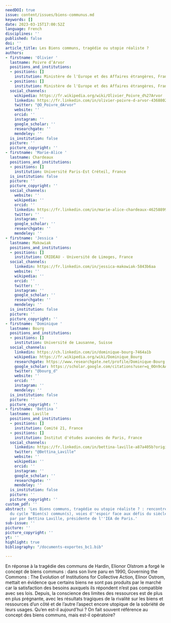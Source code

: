 ```yaml
---
needDOI: true
issue: content/issues/biens-communus.md
keywords: []
date: 2023-03-15T17:00:52Z
language: French
disciplines: ''
published: false
doi: ''
article_title: Les Biens communs, tragédie ou utopie réaliste ?
authors:
- firstname: 'Olivier '
  lastname: Poivre d’Arvor
  positions_and_institutions:
  - positions: []
    institution: Ministère de l'Europe et des Affaires étrangères, France
  - positions: []
    institution: Ministère de l'Europe et des Affaires étrangères, France
  social_channels:
    wikipedia: https://fr.wikipedia.org/wiki/Olivier_Poivre_d%27Arvor
    linkedin: https://fr.linkedin.com/in/olivier-poivre-d-arvor-436880201
    twitter: "@O_Poivre_dArvor"
    website: ''
    orcid: ''
    instagram: ''
    google_scholar: ''
    researchgate: ''
    mendeley: ''
  is_institution: false
  picture: ''
  picture_copyright: ''
- firstname: 'Marie-Alice '
  lastname: Chardeaux
  positions_and_institutions:
  - positions: []
    institution: Université Paris-Est Créteil, France
  is_institution: false
  picture: ''
  picture_copyright: ''
  social_channels:
    website: ''
    wikipedia: ''
    orcid: ''
    linkedin: https://fr.linkedin.com/in/marie-alice-chardeaux-46258899
    twitter: ''
    instagram: ''
    google_scholar: ''
    researchgate: ''
    mendeley: ''
- firstname: 'Jessica '
  lastname: Makowiak
  positions_and_institutions:
  - positions: []
    institution: CRIDEAU - Université de Limoges, France
  social_channels:
    linkedin: https://fr.linkedin.com/in/jessica-makowiak-5843b6aa
    website: ''
    wikipedia: ''
    orcid: ''
    twitter: ''
    instagram: ''
    google_scholar: ''
    researchgate: ''
    mendeley: ''
  is_institution: false
  picture: ''
  picture_copyright: ''
- firstname: 'Dominique '
  lastname: Bourg
  positions_and_institutions:
  - positions: []
    institution: Université de Lausanne, Suisse
  social_channels:
    linkedin: https://ch.linkedin.com/in/dominique-bourg-7464a1b
    wikipedia: https://fr.wikipedia.org/wiki/Dominique_Bourg
    researchgate: https://www.researchgate.net/profile/Dominique-Bourg
    google_scholar: https://scholar.google.com/citations?user=q_0On9cAAAAJ&hl=fr
    twitter: "@bourg_d"
    website: ''
    orcid: ''
    instagram: ''
    mendeley: ''
  is_institution: false
  picture: ''
  picture_copyright: ''
- firstname: 'Bettina '
  lastname: Laville
  positions_and_institutions:
  - positions: []
    institution: Comité 21, France
  - positions: []
    institution: Institut d'études avancées de Paris, France
  social_channels:
    linkedin: https://fr.linkedin.com/in/bettina-laville-a87a405b?original_referer=https%3A%2F%2Fwww.google.com%2F
    twitter: "@Bettina_Laville"
    website: ''
    wikipedia: ''
    orcid: ''
    instagram: ''
    google_scholar: ''
    researchgate: ''
    mendeley: ''
  is_institution: false
  picture: ''
  picture_copyright: ''
custom_pdf: ''
abstract: 'Les Biens communs, tragédie ou utopie réaliste ? : rencontre inaugurale
  du cycle "Bien(s) commun(s), voies d''espoir face aux défis du siècle" organisé
  par par Bettina Laville, présidente de l''IEA de Paris.'
sub-issue: ''
picture: ''
picture_copyright: ''
yt: ''
highlight: true
bibliography: "/documents-exportes_bc1.bib"

---
```

En réponse à la tragédie des communs de Hardin, Elionor Olstrom a forgé le concept de biens communs : dans son livre paru en 1990, Governing the Commons : The Evolution of Institutions for Collective Action, Elinor Ostrom, mettait en évidence que certains biens ne sont pas produits par le marché car la satisfaction des besoins auxquels ils répondent n’est pas compatible avec ses lois. Depuis, la conscience des limites des ressources est de plus en plus prégnante, avec les résultats tragiques de la rivalité sur les biens et ressources d’un côté et de l’autre l’aspect encore utopique de la sobriété de leurs usages. Qu’en est-il aujourd’hui ? On fait souvent référence au concept des biens communs, mais est-il opératoire?